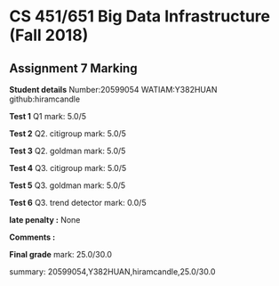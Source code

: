 # CS 451/651 Big Data Infrastructure (Fall 2018)
## Assignment 7 Marking

**Student details**
Number:20599054
WATIAM:Y382HUAN
github:hiramcandle

**Test 1**
Q1
mark: 5.0/5

**Test 2**
Q2. citigroup
mark: 5.0/5

**Test 3**
Q2. goldman
mark: 5.0/5

**Test 4**
Q3. citigroup
mark: 5.0/5

**Test 5**
Q3. goldman
mark: 5.0/5

**Test 6**
Q3. trend detector
mark: 0.0/5

**late penalty :** None

**Comments :**

**Final grade**
mark: 25.0/30.0

summary: 20599054,Y382HUAN,hiramcandle,25.0/30.0